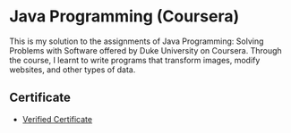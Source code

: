 # Java Programming (Coursera)
This is my solution to the assignments of Java Programming: Solving Problems with Software offered by Duke University on Coursera. Through the course, I learnt to write programs that transform images, modify websites, and other types of data.

## Certificate
* [Verified Certificate](https://www.coursera.org/account/accomplishments/certificate/RCHXVKPSAX54)
